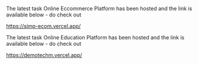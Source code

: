 
The latest task Online Eccommerce Platform has been hosted and the link is available below - do check out 

https://simp-ecom.vercel.app/


The latest task Online Education Platform has been hosted and the link is available below - do check out 

https://demotechm.vercel.app/
